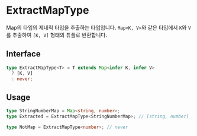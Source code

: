 # ExtractMapType

Map의 타입의 제네릭 타입을 추출하는 타입입니다. `Map<K, V>`와 같은 타입에서 `K`와 `V`를 추출하여 `[K, V]` 형태의 튜플로 반환합니다.

## Interface

```ts title="typescript"
type ExtractMapType<T> = T extends Map<infer K, infer V>
  ? [K, V]
  : never;
```

## Usage

```ts title="typescript"
type StringNumberMap = Map<string, number>;
type Extracted = ExtractMapType<StringNumberMap>; // [string, number]

type NotMap = ExtractMapType<number>; // never
``` 